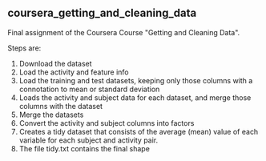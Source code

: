 ## coursera_getting_and_cleaning_data

Final assignment of the Coursera Course "Getting and Cleaning Data".

Steps are:
1. Download the dataset 
2. Load the activity and feature info
3. Load the training and test datasets, keeping only those columns with a connotation to mean or standard deviation
4. Loads the activity and subject data for each dataset, and merge those columns with the dataset
5. Merge the datasets
6. Convert the activity and subject columns into factors
7. Creates a tidy dataset that consists of the average (mean) value of each variable for each subject and activity pair.
8.  The file tidy.txt contains the final shape
